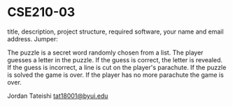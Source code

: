 # CSE210-03
title, description, project structure, required software, your name and email address.
Jumper:

The puzzle is a secret word randomly chosen from a list.
The player guesses a letter in the puzzle.
If the guess is correct, the letter is revealed.
If the guess is incorrect, a line is cut on the player's parachute.
If the puzzle is solved the game is over.
If the player has no more parachute the game is over. 

Jordan Tateishi tat18001@byui.edu
